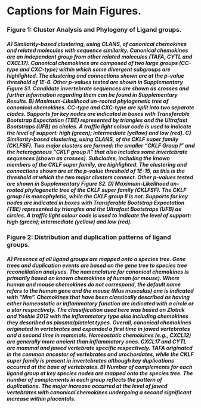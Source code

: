 # Captions for Main Figures.

### Figure 1: Cluster Analysis and Phylogeny of Ligand groups.
##### A) Similarity-based clustering, using CLANS, of canonical chemokines and related molecules with sequence similarity. Canonical chemokines are an independent group from other related molecules (TAFA, CYTL and CXCL17). Canonical chemokines are composed of two large groups (CC-type and CXC-type) within which some divergent subgroups are highlighted. The clustering and connections shown are at the p-value threshold of 1E-6. Other p-values tested are shown in Supplementary Figure S1. Candidate invertebrate sequences are shown as crosses and further information regarding them can be found in Supplementary Results. B) Maximum-Likelihood un-rooted phylogenetic tree of canonical chemokines. CC-type and CXC-type are split into two separate clades. Supports for key nodes are indicated in boxes with Transferable Bootstrap Expectation (TBE) represented by triangles and the Ultrafast Bootstraps (UFB) as circles. A traffic light colour code is used to indicate the level of support: high (green); intermediate (yellow) and low (red). C) Similarity-based clustering, using CLANS, of the CKLF super family (CKLFSF). Two major clusters are formed: the smaller “CKLF Group I” and the heterogenous “CKLF group II” that also includes some invertebrate sequences (shown as crosses). Subclades, including the known members of the CKLF super family, are highlighted. The clustering and connections shown are at the p-value threshold of 1E-15, as this is the threshold at which the two major clusters connect. Other p-values tested are shown in Supplementary Figure S2. D) Maximum-Likelihood un-rooted phylogenetic tree of the CKLF super family (CKLFSF). The CKLF group I is monophyletic, while the CKLF group II is not.  Supports for key nodes are indicated in boxes with Transferable Bootstrap Expectation (TBE) represented by triangles and the Ultrafast Bootstraps (UFB) as circles. A traffic light colour code is used to indicate the level of support: high (green); intermediate (yellow) and low (red).

### Figure 2: Distribution and duplication patterns of ligand groups.
##### A) Presence of all ligand groups are mapped onto a species tree. Gene trees and duplication events are based on the gene tree to species tree reconciliation analyses. The nomenclature for canonical chemokines is primarily based on known chemokines of human (or mouse). Where human and mouse chemokines do not correspond, the default name refers to the human gene and the mouse (Mus musculus) one is indicated with “Mm”. Chemokines that have been classically described as having either homeostatic or inflammatory function are indicated with a circle or a star respectively. The classification used here was based on Zlotnik and Yoshie 2012 with the inflammatory type also including chemokines they described as plasma/platelet types. Overall, canonical chemokines originated in vertebrates and expanded a first time in jawed vertebrates and a second time in mammals. Homeostatic chemokines (e.g., CXCL12) are generally more ancient than inflammatory ones. CXCL17 and CYTL are mammal and jawed vertebrate specific respectively. TAFA originated in the common ancestor of vertebrates and urochordates, while the CKLF super family is present in invertebrates although key duplications occurred at the base of vertebrates. B) Number of complements for each ligand group at key species nodes are mapped onto the species tree. The number of complements in each group reflects the pattern of duplications. The major increase occurred at the level of jawed vertebrates with canonical chemokines undergoing a second significant increase within placentals.  
